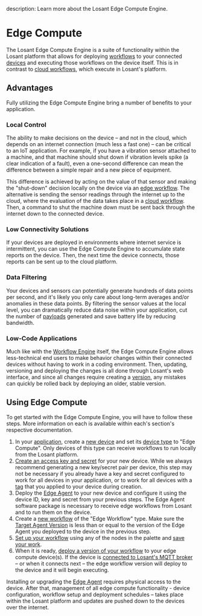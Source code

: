 description: Learn more about the Losant Edge Compute Engine.

# Edge Compute

The Losant Edge Compute Engine is a suite of functionality within the Losant platform that allows for deploying [workflows](/workflows/overview/) to your connected [devices](/devices/overview/) and executing those workflows on the device itself. This is in contrast to [cloud workflows](/workflows/cloud-workflows/), which execute in Losant's platform.

## Advantages

Fully utilizing the Edge Compute Engine bring a number of benefits to your application.

### Local Control

The ability to make decisions on the device – and not in the cloud, which depends on an internet connection (much less a fast one) – can be critical to an IoT application. For example, if you have a vibration sensor attached to a machine, and that machine should shut down if vibration levels spike (a clear indication of a fault), even a one-second difference can mean the difference between a simple repair and a new piece of equipment.

This difference is achieved by acting on the value of that sensor and making the "shut-down" decision locally on the device via an [edge workflow](/workflows/edge-workflows/). The alternative is sending the sensor readings through the internet up to the cloud, where the evaluation of the data takes place in a [cloud workflow](/workflows/cloud-workflows/). Then, a command to shut the machine down must be sent back through the internet down to the connected device.

### Low Connectivity Solutions

If your devices are deployed in environments where internet service is intermittent, you can use the Edge Compute Engine to accumulate state reports on the device. Then, the next time the device connects, those reports can be sent up to the cloud platform.

### Data Filtering

Your devices and sensors can potentially generate hundreds of data points per second, and it's likely you only care about long-term averages and/or anomalies in these data points. By filtering the sensor values at the local level, you can dramatically reduce data noise within your application, cut the number of [payloads](/organizations/resource-limits/#payload-limits) generated and save battery life by reducing bandwidth.

### Low-Code Applications

Much like with the [Workflow Engine](/workflows/overview/) itself, the Edge Compute Engine allows less-technical end users to make behavior changes within their connected devices without having to work in a coding environment. Then, updating, versioning and deploying the changes is all done through Losant's web interface, and since all changes require creating a [version](/workflows/versioning/), any mistakes can quickly be rolled back by deploying an older, stable version.

## Using Edge Compute

To get started with the Edge Compute Engine, you will have to follow these steps. More information on each is available within each's section's respective documentation.

1.   In your [application](/applications/overview/), create a [new device](/devices/overview/#adding-a-device) and set its [device type](/devices/overview/#device-type) to "Edge Compute". Only devices of this type can receive workflows to run locally from the Losant platform.
2.   [Create an access key and secret](/applications/access-keys/#generating-an-access-key) for your new device. While we always recommend generating a new key/secret pair per device, this step may not be necessary if you already have a key and secret configured to work for all devices in your application, or to work for all devices with a [tag](/devices/overview/#device-tags) that you applied to your device during creation.
3.   Deploy the [Edge Agent](/edge-compute/edge-agent/) to your new device and configure it using the device ID, key and secret from your previous steps. The Edge Agent software package is necessary to receive edge workflows from Losant and to run them on the device.
4.   Create a [new workflow](/workflows/overview/#creating-a-workflow) of the "Edge Workflow" type. Make sure the [Target Agent Version](/workflows/edge-workflows/#edge-agent-version) is less than or equal to the version of the Edge Agent you deployed to the device in the previous step.
5.   [Set up your workflow](/workflows/overview/#overview) using any of the nodes in the palette and [save your work](/workflows/edge-workflows/#saving-changes).
6.   When it is ready, [deploy a version of your workflow](/edge-compute/edge-deployments/) to your edge compute device(s). If the device is [connected to Losant's MQTT broker](/mqtt/overview/) – or when it connects next – the edge workflow version will deploy to the device and it will begin executing.

Installing or upgrading the [Edge Agent](/edge-compute/edge-agent/) requires physical access to the device. After that, management of all edge compute functionality - device configuration, workflow setup and deployment schedules – takes place within the Losant platform and updates are pushed down to the devices over the internet.
